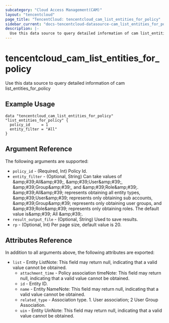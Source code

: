 ```yaml
---
subcategory: "Cloud Access Management(CAM)"
layout: "tencentcloud"
page_title: "TencentCloud: tencentcloud_cam_list_entities_for_policy"
sidebar_current: "docs-tencentcloud-datasource-cam_list_entities_for_policy"
description: |-
  Use this data source to query detailed information of cam list_entities_for_policy
---
```


# tencentcloud_cam_list_entities_for_policy

Use this data source to query detailed information of cam list_entities_for_policy

## Example Usage

```hcl
data "tencentcloud_cam_list_entities_for_policy" "list_entities_for_policy" {
  policy_id     = 1
  entity_filter = "All"
}
```

## Argument Reference

The following arguments are supported:

* `policy_id` - (Required, Int) Policy Id.
* `entity_filter` - (Optional, String) Can take values of &amp;amp;#39;All&amp;amp;#39;, &amp;amp;#39;User&amp;amp;#39;, &amp;amp;#39;Group&amp;amp;#39;, and &amp;amp;#39;Role&amp;amp;#39;. &amp;amp;#39;All&amp;amp;#39; represents obtaining all entity types, &amp;amp;#39;User&amp;amp;#39; represents only obtaining sub accounts, &amp;amp;#39;Group&amp;amp;#39; represents only obtaining user groups, and &amp;amp;#39;Role&amp;amp;#39; represents only obtaining roles. The default value is&amp;amp;#39; All &amp;amp;#39;.
* `result_output_file` - (Optional, String) Used to save results.
* `rp` - (Optional, Int) Per page size, default value is 20.

## Attributes Reference

In addition to all arguments above, the following attributes are exported:

* `list` - Entity ListNote: This field may return null, indicating that a valid value cannot be obtained.
  * `attachment_time` - Policy association timeNote: This field may return null, indicating that a valid value cannot be obtained.
  * `id` - Entity ID.
  * `name` - Entity NameNote: This field may return null, indicating that a valid value cannot be obtained.
  * `related_type` - Association type. 1. User association; 2 User Group Association.
  * `uin` - Entity UinNote: This field may return null, indicating that a valid value cannot be obtained.


